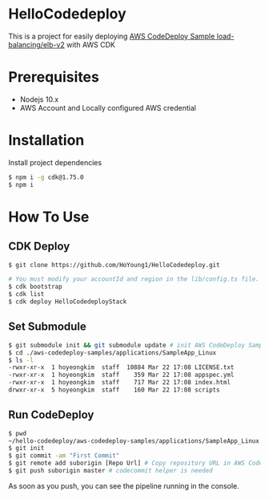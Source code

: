# HelloCodedeploy

This is a project for easily deploying [AWS CodeDeploy Sample load-balancing/elb-v2](https://github.com/aws-samples/aws-codedeploy-samples/tree/fe237a2c7e73152f6d00758fbe5c149a9fa34e68/load-balancing/elb-v2) with AWS CDK

# Prerequisites

- Nodejs 10.x
- AWS Account and Locally configured AWS credential

# Installation

Install project dependencies

```bash
$ npm i -g cdk@1.75.0
$ npm i
```

# How To Use

## CDK Deploy

```bash
$ git clone https://github.com/HoYoung1/HelloCodedeploy.git

# You must modify your accountId and region in the lib/config.ts file.
$ cdk bootstrap
$ cdk list
$ cdk deploy HelloCodedeployStack
```

## Set Submodule

```bash
$ git submodule init && git submodule update # init AWS CodeDeploy Sample 
$ cd ./aws-codedeploy-samples/applications/SampleApp_Linux
$ ls -l 
-rwxr-xr-x  1 hoyeongkim  staff  10884 Mar 22 17:08 LICENSE.txt
-rwxr-xr-x  1 hoyeongkim  staff    359 Mar 22 17:08 appspec.yml
-rwxr-xr-x  1 hoyeongkim  staff    717 Mar 22 17:08 index.html
drwxr-xr-x  5 hoyeongkim  staff    160 Mar 22 17:08 scripts
```

## Run CodeDeploy

```bash
$ pwd
~/hello-codedeploy/aws-codedeploy-samples/applications/SampleApp_Linux
$ git init 
$ git commit -am "First Commit"
$ git remote add suborigin [Repo Url] # Copy repository URL in AWS CodeCommit
$ git push suborigin master # codecommit helper is needed
```

As soon as you push, you can see the pipeline running in the console.